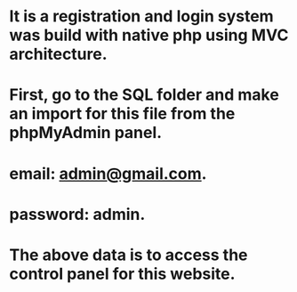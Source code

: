 # It is a registration and login system was build with native php using MVC architecture.
# First, go to the SQL folder and make an import for this file from the phpMyAdmin panel. 
# email: admin@gmail.com. 
# password: admin. 
# The above data is to access the control panel for this website.
